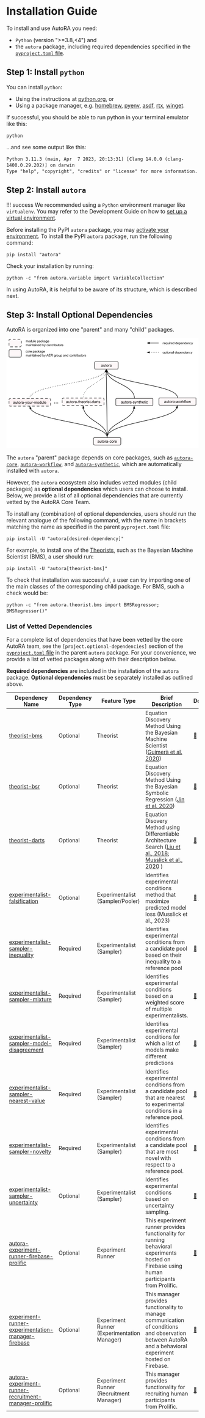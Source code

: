 # Installation Guide

To install and use AutoRA you need:

- `Python` (version ">=3.8,<4") and
- the `autora` package, including required dependencies specified in the [`pyproject.toml` file](https://github.com/AutoResearch/autora/blob/main/pyproject.toml).

## Step 1: Install `python`

You can install `python`:

- Using the instructions at [python.org](https://www.python.org), or
- Using a package manager, e.g.
  [homebrew](https://docs.brew.sh/Homebrew-and-Python), 
  [pyenv](https://github.com/pyenv/pyenv),
  [asdf](https://github.com/asdf-community/asdf-python), 
  [rtx](https://github.com/jdxcode/rtx/blob/main/docs/python.md),
  [winget](https://winstall.app/apps/Python.Python.3.8).

If successful, you should be able to run python in your terminal emulator like this:
```shell
python
```

...and see some output like this:
```
Python 3.11.3 (main, Apr  7 2023, 20:13:31) [Clang 14.0.0 (clang-1400.0.29.202)] on darwin
Type "help", "copyright", "credits" or "license" for more information.
```
## Step 2: Install `autora`

!!! success
    We recommended using a `Python` environment manager like `virtualenv`. You may refer to the Development Guide on how to [set up a virtual environment](https://autoresearch.github.io/autora/contribute/setup/#create-a-virtual-environment).  

Before installing the PyPI ``autora`` package, you may [activate your environment](https://autoresearch.github.io/autora/contribute/setup/#activating-and-using-the-environment). To install the PyPI `autora` package, run the following command:

```shell
pip install "autora"
```

Check your installation by running:
```shell
python -c "from autora.variable import VariableCollection"
```

In using AutoRA, it is helpful to be aware of its structure, which is described next.


## Step 3: Install Optional Dependencies

AutoRA is organized into one "parent" and many "child" packages.

![image](img/package_overview.png)

The ``autora`` "parent" package depends on core packages, such as [`autora-core`](https://github.com/autoresearch/autora-core), [`autora-workflow`](https://github.com/autoresearch/autora-workflow), and [`autora-synthetic`](https://github.com/autoresearch/autora-synthetic), which are automatically installed with ``autora``. 

However, the ``autora`` ecosystem also includes vetted modules (child packages) as **optional dependencies** which users can choose to install. Below, we provide a list of all optional dependencies that are currently vetted by the AutoRA Core Team.


To install any (combination) of optional dependencies, users should run the relevant analogue of the following command, with the name in brackets matching the name as specified in the parent `pyproject.toml` file:

```shell
pip install -U "autora[desired-dependency]"
```

For example, to install one of the [Theorists](theorist/index.md), such as the Bayesian Machine Scientist (BMS), a user should run:

```shell
pip install -U "autora[theorist-bms]"
```

To check that installation was successful, a user can try importing one of the main classes of the corresponding child package. For BMS, such a check would be:
```shell
python -c "from autora.theorist.bms import BMSRegressor; BMSRegressor()"
```

### List of Vetted Dependencies

For a complete list of dependencies that have been vetted by the core AutoRA team, see the `[project.optional-dependencies]` section of the [`pyproject.toml` file](https://github.com/AutoResearch/autora/blob/main/pyproject.toml) in the parent `autora` package.
For your convenience, we provide a list of vetted packages along with their description below. 

**Required dependencies** are included in the installation of the ``autora`` package.
**Optional dependencies** must be separately installed as outlined above.

| Dependency Name                                         | Dependency Type | Feature Type                               | Brief Description                                                                                                                                                                             | Documentation                                                                                                                                 |
|------------------------------------------------------------------|-----------------|--------------------------------------------|-----------------------------------------------------------------------------------------------------------------------------------------------------------------------------------------------|-----------------------------------------------------------------------------------------------------------------------------------------------|
| [theorist-bms](https://pypi.org/project/autora-theorist-bms/)    | Optional        | Theorist                                   | Equation Discovery Method Using the Bayesian Machine Scientist ([Guimerà et al. 2020](https://www.science.org/doi/full/10.1126/sciadv.aav6971))                                               | [🔗](https://autoresearch.github.io/autora/user-guide/theorists/bms/)                                                                         |
| [theorist-bsr](https://pypi.org/project/autora-theorist-bsr/)    | Optional        | Theorist                                   | Equation Discovery Method Using the Bayesian Symbolic Regression ([Jin et al. 2020](https://arxiv.org/abs/1910.08892))                                                                        | [🔗](https://autoresearch.github.io/autora/user-guide/theorists/bsr/)                                                                         |
| [theorist-darts](https://pypi.org/project/autora-theorist-darts/) | Optional        | Theorist                                   | Equation Disovery Method using Differentiable Architecture Search ([Liu et al., 2018](https://arxiv.org/abs/1806.09055); [Musslick et al., 2020](https://escholarship.org/uc/item/9wd571ts) ) | [🔗](https://autoresearch.github.io/autora/user-guide/theorists/darts/)                                                                       |
| [experimentalist-falsification](https://pypi.org/project/autora-experimentalist-falsification/) | Optional        | Experimentalist (Sampler/Pooler)           | Identifies experimental conditions method that maximize predicted model loss (Musslick et al., 2023)                                                                                          | [🔗](https://autoresearch.github.io/autora/falsification/docs/pooler/) [🔗](https://autoresearch.github.io/autora/falsification/docs/sampler/) |
| [experimentalist-sampler-inequality](https://pypi.org/project/autora-experimentalist-sampler-inequality/) | Required        | Experimentalist (Sampler)                  | Identifies experimental conditions from a candidate pool based on their inequality to a reference pool                                                                                        | [🔗](https://autoresearch.github.io/autora/user-guide/experimentalists/samplers/inequality/) |
| [experimentalist-sampler-mixture](https://pypi.org/project/mixture-experimentalist/) | Required        | Experimentalist (Sampler)                  | Identifies experimental conditions based on a weighted score of multiple experimentalists.                                                                                                    | [🔗](https://autoresearch.github.io/autora/user-guide/experimentalists/samplers/mixture/) |
| [experimentalist-sampler-model-disagreement](https://pypi.org/project/autora-experimentalist-sampler-model-disagreement/) | Required        | Experimentalist (Sampler)                  | Identifies experimental conditions for which a list of models make different predictions                                                                                                      | [🔗](https://autoresearch.github.io/autora/user-guide/experimentalists/samplers/model-disagreement/) |
| [experimentalist-sampler-nearest-value](https://pypi.org/project/autora-experimentalist-sampler-nearest-value/) | Required        | Experimentalist (Sampler)                  | Identifies experimental conditions from a candidate pool that are nearest to experimental conditions in a reference pool.                                                                     | [🔗](https://autoresearch.github.io/autora/user-guide/experimentalists/samplers/inequality/) |
| [experimentalist-sampler-novelty](https://pypi.org/project/autora-experimentalist-sampler-novelty/) | Required        | Experimentalist (Sampler)                  | Identifies experimental conditions from a candidate pool that are most novel with respect to a reference pool.                                                                                | [🔗](https://autoresearch.github.io/autora/user-guide/experimentalists/samplers/novelty/) |
| [experimentalist-sampler-uncertainty](https://pypi.org/project/autora-experimentalist-sampler-uncertainty/) | Optional        | Experimentalist (Sampler)                  | Identifies experimental conditions based on uncertainty sampling.                                                                                                                             | [🔗](https://autoresearch.github.io/autora/user-guide/experimentalists/samplers/uncertainty/) |
| [autora-experiment-runner-firebase-prolific](https://pypi.org/project/autora-experiment-runner-firebase-prolific/) | Optional        | Experiment Runner    | This experiment runner provides functionality for running behavioral experiments hosted on Firebase using human participants from Prolific.                                                   | [🔗](https://autoresearch.github.io/autora/user-guide/experiment-runners/firebase-prolific/) |
| [experiment-runner-experimentation-manager-firebase](https://pypi.org/search/?q=experiment-runner-experimentation-manager-firebase) | Optional        | Experiment Runner (Experimentation Manager) | This manager provides functionality to manage communication of conditions and observation between AutoRA and a behavioral experiment hosted on Firebase.                                      | [🔗](https://autoresearch.github.io/autora/user-guide/experiment-runners/experimentation-managers/firebase/) |
| [autora-experiment-runner-recruitment-manager-prolific](https://pypi.org/project/autora-experiment-runner-recruitment-manager-prolific/) | Optional        | Experiment Runner (Recruitment Manager)    | This manager provides functionality for recruiting human participants from Prolific.                                                                                                          | [🔗](https://autoresearch.github.io/autora/user-guide/experiment-runners/recruitment-managers/prolific/) |




